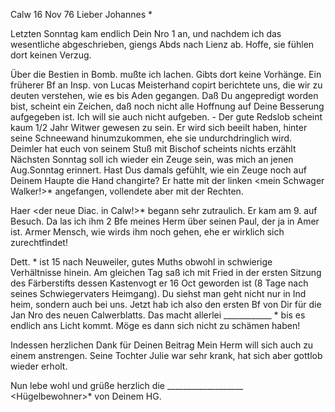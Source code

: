  Calw 16 Nov 76
Lieber Johannes <Frohnm>*

Letzten Sonntag kam endlich Dein Nro 1 an, und nachdem ich das wesentliche abgeschrieben, giengs Abds nach Lienz ab. Hoffe, sie fühlen dort keinen Verzug.

Über die Bestien in Bomb. mußte ich lachen. Gibts dort keine Vorhänge. 
Ein früherer Bf an Insp. von Lucas Meisterhand copirt berichtete uns, die wir zu deuten verstehen, wie es bis Aden gegangen. Daß Du angepredigt worden bist, scheint ein Zeichen, daß noch nicht alle Hoffnung auf Deine Besserung aufgegeben ist. Ich will sie auch nicht aufgeben. - Der gute Redslob scheint kaum 1/2 Jahr Witwer gewesen zu sein. Er wird sich beeilt haben, hinter seine Schneewand hinumzukommen, ehe sie undurchdringlich wird. Deimler hat euch von seinem Stuß mit Bischof scheints nichts erzählt 
Nächsten Sonntag soll ich wieder ein Zeuge sein, was mich an jenen Aug.Sonntag erinnert. Hast Dus damals gefühlt, wie ein Zeuge noch auf Deinem Haupte die Hand changirte? Er hatte mit der linken <mein Schwager Walker!>* angefangen, vollendete aber mit der Rechten.

Haer <der neue Diac. in Calw!>* begann sehr zutraulich. Er kam am 9. auf Besuch. Da las ich ihm 2 Bfe meines Herm über seinen Paul, der ja in Amer ist. Armer Mensch, wie wirds ihm noch gehen, ehe er wirklich sich zurechtfindet!

Dett. <der Bruder des Basler Dettinger>* ist 15 nach Neuweiler, gutes Muths obwohl in schwierige Verhältnisse hinein. Am gleichen Tag saß ich mit Fried in der ersten Sitzung des Färberstifts dessen Kastenvogt er 16 Oct geworden ist (8 Tage nach seines Schwiegervaters Heimgang). Du siehst man geht nicht nur in Ind heim, sondern auch bei uns. Jetzt hab ich also den ersten Bf von Dir für die Jan Nro des neuen Calwerblatts. Das macht allerlei ____________ <nonquam>* bis es endlich ans Licht kommt. Möge es dann sich nicht zu schämen haben!

Indessen herzlichen Dank für Deinen Beitrag Mein Herm will sich auch zu einem anstrengen. Seine Tochter Julie war sehr krank, hat sich aber gottlob wieder erholt.

Nun lebe wohl und grüße herzlich die ___________________ <Hügelbewohner>*  von Deinem HG.

